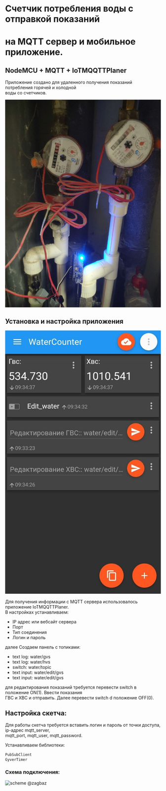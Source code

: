 # Счетчик потребления воды с отправкой показаний  
# на MQTT сервер и мобильное приложение.
## NodeMCU + MQTT + IoTMQQTTPlaner
Приложение создано для удаленного получения показаний потребления горячей и холодной  
воды со счетчиков.

![placing](https://github.com/ZagBaZ/Arduino_project/blob/main/Water_Counter/images/placing.jpg)

## Установка и настройка приложения

![mobile](https://github.com/ZagBaZ/Arduino_project/blob/main/Water_Counter/images/mobile.jpg)

Для получения информации с MQTT сервера использовалось приложение IoTMQQTTPlaner.  
В настройках устанавливаем:  
- IP адрес или вебсайт сервера
- Порт
- Тип соединения
- Логин и пароль

далее Создаем панель с топиками:  
- text log: water/gvs
- text log: water/hvs
- switch: water/topic
- text input: water/edit/gvs
- text input: water/edit/gvs

для редактирования показаний требуется перевести switch в положение ON(1). Ввести показания  
ГВС и ХВС и отправить. Далее перевести switch d положение OFF(0).

## Настройка скетча:

Для работы скетча требуется вставить логин и пароль от точки доступа, ip-адрес mqtt_server,  
mqtt_port, mqtt_user, mqtt_password. 

Устанавливаем библиотеки:
```
PubSubClient
GyverTimer

```

### Схема подключения:
![scheme](https://github.com/ZagBaZ/Arduino_project/blob/main/Water_Counter/images/sche.jpg)
@zagbaz
